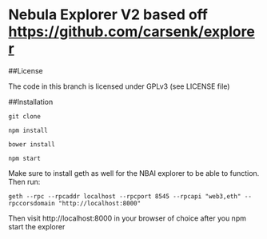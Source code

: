 # Nebula Explorer V2 based off https://github.com/carsenk/explorer

##License

The code in this branch is licensed under GPLv3 (see LICENSE file)

##Installation

`git clone`

`npm install`

`bower install`

`npm start`

Make sure to install geth as well for the NBAI explorer to be able to function. Then run:

`geth --rpc --rpcaddr localhost --rpcport 8545 --rpcapi "web3,eth" --rpccorsdomain "http://localhost:8000"`

Then visit http://localhost:8000 in your browser of choice after you npm start the explorer


